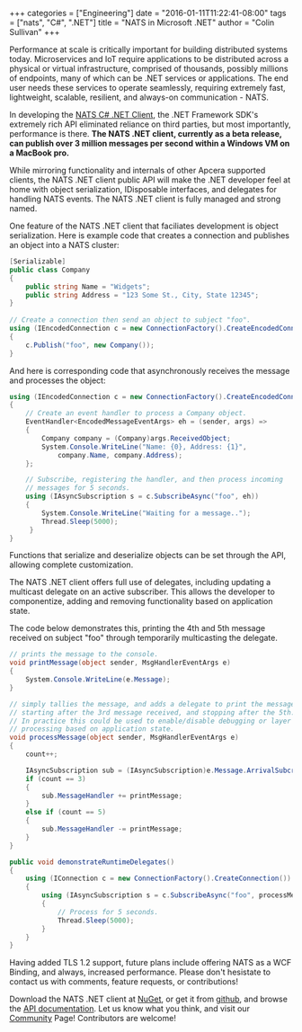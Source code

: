 +++
categories = ["Engineering"]
date = "2016-01-11T11:22:41-08:00"
tags = ["nats", "C#", ".NET"]
title = "NATS in Microsoft .NET"
author = "Colin Sullivan"
+++

Performance at scale is critically important for building distributed systems today.  Microservices and IoT require applications to be distributed across a physical or virtual infrastructure, comprised of thousands, possibly millions of endpoints, many of which can be .NET services or applications.  The end user needs these services to operate seamlessly, requiring extremely fast, lightweight, scalable, resilient, and always-on communication - NATS.

In developing the [NATS C# .NET Client](https://github.com/nats-io/csharp-nats), the .NET Framework SDK's extremely rich API eliminated reliance on third parties, but most importantly, performance is there. **The NATS .NET client, currently as a beta release, can publish over 3 million messages per second within a Windows VM on a MacBook pro.**

While mirroring functionality and internals of other Apcera supported clients, the NATS .NET client public API will make the .NET developer feel at home with object serialization, IDisposable interfaces, and delegates for handling NATS events.  The NATS .NET client is fully managed and strong named.

One feature of the NATS .NET client that faciliates development is object serialization.  Here is example code that creates a connection and publishes an object into a NATS cluster:

```c#
[Serializable]
public class Company
{
    public string Name = "Widgets";
    public string Address = "123 Some St., City, State 12345";
}
           
// Create a connection then send an object to subject "foo".
using (IEncodedConnection c = new ConnectionFactory().CreateEncodedConnection())
{
    c.Publish("foo", new Company());
}
```


And here is corresponding code that asynchronously receives the message and processes the object:

```c#
using (IEncodedConnection c = new ConnectionFactory().CreateEncodedConnection())
{
    // Create an event handler to process a Company object.
    EventHandler<EncodedMessageEventArgs> eh = (sender, args) =>
    {
        Company company = (Company)args.ReceivedObject;
        System.Console.WriteLine("Name: {0}, Address: {1}", 
            company.Name, company.Address);
    };

    // Subscribe, registering the handler, and then process incoming 
    // messages for 5 seconds.
    using (IAsyncSubscription s = c.SubscribeAsync("foo", eh))
    {
        System.Console.WriteLine("Waiting for a message..");
        Thread.Sleep(5000);
     }
}
```

Functions that serialize and deserialize objects can be set through the API, allowing complete customization.

The NATS .NET client offers full use of delegates, including updating a multicast delegate on an active subscriber.  This allows the developer to componentize, adding and removing functionality based on application state. 

The code below demonstrates this, printing the 4th and 5th message received on subject "foo" through temporarily multicasting the delegate.

```c#
// prints the message to the console.
void printMessage(object sender, MsgHandlerEventArgs e)
{
    System.Console.WriteLine(e.Message);
}

// simply tallies the message, and adds a delegate to print the message
// starting after the 3rd message received, and stopping after the 5th.
// In practice this could be used to enable/disable debugging or layer 
// processing based on application state.
void processMessage(object sender, MsgHandlerEventArgs e)
{
    count++;

    IAsyncSubscription sub = (IAsyncSubscription)e.Message.ArrivalSubcription;
    if (count == 3)
    {
        sub.MessageHandler += printMessage;
    }
    else if (count == 5)
    {
        sub.MessageHandler -= printMessage;
    }
}

public void demonstrateRuntimeDelegates()
{
    using (IConnection c = new ConnectionFactory().CreateConnection())
    {
        using (IAsyncSubscription s = c.SubscribeAsync("foo", processMessage))
        {
            // Process for 5 seconds.
            Thread.Sleep(5000);
        }
    }
}
```


Having added TLS 1.2 support, future plans include offering NATS as a WCF Binding, and always, increased performance.  Please don't hesistate to contact us with comments, feature requests, or contributions!

Download the NATS .NET client at [NuGet](https://www.nuget.org/packages/NATS.Client), or get it from [github](https://github.com/nats-io/csharp-nats), and browse the [API documentation](http://github.com/nats-io/csharp-nats/).  Let us know what you think, and visit our [Community](http://nats.io/community/) Page!  Contributors are welcome!
